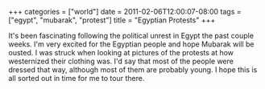+++
categories = ["world"]
date = 2011-02-06T12:00:07-08:00
tags = ["egypt", "mubarak", "protest"]
title = "Egyptian Protests"
+++

It's been fascinating following the political unrest in Egypt the past couple weeks. I'm very excited for the Egyptian people and hope Mubarak will be ousted. I was struck when looking at pictures of the protests at how westernized their clothing was. I'd say that most of the people were dressed that way, although most of them are probably young. I hope this is all sorted out in time for me to tour there.
